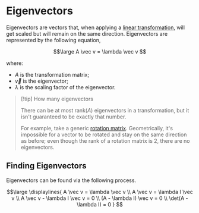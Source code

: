 # Eigenvectors

Eigenvectors are vectors that, when applying a [linear transformation](/Linear%20Algebra/Transformations/Linear%20Transformations.md), will get scaled but will remain on the same direction. Eigenvectors are represented by the following equation,

$$\large
	A \vec v = \lambda \vec v
$$

where:

- $A$ is the transformation matrix;
- $\vec v$ is the eigenvector;
- $\lambda$ is the scaling factor of the eigenvector.

> [!tip] How many eigenvectors
> 
> There can be at most $\text{rank}(A)$ eigenvectors in a transformation, but it isn't guaranteed to be exactly that number.
> 
> For example, take a generic [rotation matrix](/Linear%20Algebra/Transformations/Linear%20Transformations.md#Rotation). Geometrically, it's impossible for a vector to be rotated and stay on the same direction as before; even though the rank of a rotation matrix is $2$, there are no eigenvectors.

## Finding Eigenvectors

Eigenvectors can be found via the following process.

$$\large \displaylines{
	A \vec v = \lambda \vec v \\
	A \vec v = \lambda I \vec v \\
	A \vec v - \lambda I \vec v = 0 \\
	(A - \lambda I) \vec v = 0 \\
	\det(A - \lambda I) = 0
} $$
